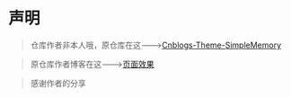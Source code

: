 
# 声明

> 仓库作者非本人哦，原仓库在这--->[Cnblogs-Theme-SimpleMemory](https://github.com/BNDong/Cnblogs-Theme-SimpleMemory)

> 原仓库作者博客在这--->[页面效果](https://www.cnblogs.com/bndong/)

> 感谢作者的分享


